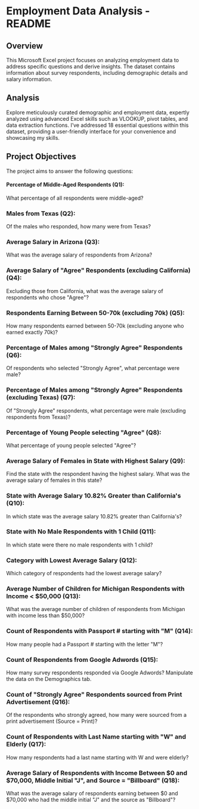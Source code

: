 # Employment Data Analysis - README

## Overview
This Microsoft Excel project focuses on analyzing employment data to address specific questions and derive insights. The dataset contains information about survey respondents, including demographic details and salary information.

## Analysis
Explore meticulously curated demographic and employment data, expertly analyzed using advanced Excel skills such as VLOOKUP, pivot tables, and data extraction functions. I’ve addressed 18 essential questions within this dataset, providing a user-friendly interface for your convenience and showcasing my skills.

## Project Objectives
The project aims to answer the following questions:

#### Percentage of Middle-Aged Respondents (Q1):
What percentage of all respondents were middle-aged?
  
### Males from Texas (Q2):
Of the males who responded, how many were from Texas?

### Average Salary in Arizona (Q3):
What was the average salary of respondents from Arizona?

### Average Salary of "Agree" Respondents (excluding California) (Q4):
Excluding those from California, what was the average salary of respondents who chose "Agree"?

### Respondents Earning Between 50-70k (excluding 70k) (Q5):
How many respondents earned between 50-70k (excluding anyone who earned exactly 70k)?

### Percentage of Males among "Strongly Agree" Respondents (Q6):
Of respondents who selected "Strongly Agree", what percentage were male?

### Percentage of Males among "Strongly Agree" Respondents (excluding Texas) (Q7):
Of "Strongly Agree" respondents, what percentage were male (excluding respondents from Texas)?

### Percentage of Young People selecting "Agree" (Q8):
What percentage of young people selected "Agree"?

### Average Salary of Females in State with Highest Salary (Q9):
Find the state with the respondent having the highest salary. What was the average salary of females in this state?

### State with Average Salary 10.82% Greater than California's (Q10):
In which state was the average salary 10.82% greater than California's?

### State with No Male Respondents with 1 Child (Q11):
In which state were there no male respondents with 1 child?

### Category with Lowest Average Salary (Q12):
Which category of respondents had the lowest average salary?

### Average Number of Children for Michigan Respondents with Income < $50,000 (Q13):
What was the average number of children of respondents from Michigan with income less than $50,000?

### Count of Respondents with Passport # starting with "M" (Q14):
How many people had a Passport # starting with the letter "M"?

### Count of Respondents from Google Adwords (Q15):
How many survey respondents responded via Google Adwords? Manipulate the data on the Demographics tab.

### Count of "Strongly Agree" Respondents sourced from Print Advertisement (Q16):
Of the respondents who strongly agreed, how many were sourced from a print advertisement (Source = Print)?

### Count of Respondents with Last Name starting with "W" and Elderly (Q17):
How many respondents had a last name starting with W and were elderly?

### Average Salary of Respondents with Income Between $0 and $70,000, Middle Initial "J", and Source = "Billboard" (Q18):
What was the average salary of respondents earning between $0 and $70,000 who had the middle initial "J" and the source as "Billboard"?

